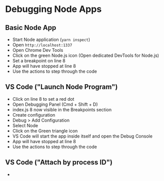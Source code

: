 # Debugging Node Apps

## Basic Node App
- Start Node application (`yarn inspect`)
- Open `http://localhost:1337`
- Open Chrome Dev Tools
- Click on the green Node.js icon (Open dedicated DevTools for Node.js)
- Set a breakpoint on line 8
- App will have stopped at line 8
- Use the actions to step through the code

## VS Code ("Launch Node Program")
- Click on line 8 to set a red dot
- Open Debugging Panel (Cmd + Shift + D)
- index.js 8 now visible in the Breakpoints section
- Create configuration
- Debug > Add Configuration
- Select Node
- Click on the Green triangle icon
- VS Code will start the app inside itself and open the Debug Console
- App will have stopped at line 8
- Use the actions to step through the code

## VS Code ("Attach by process ID")
-